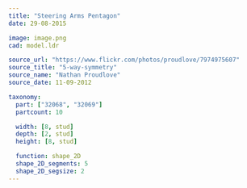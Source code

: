 ```yaml
---
title: "Steering Arms Pentagon"
date: 29-08-2015

image: image.png
cad: model.ldr

source_url: "https://www.flickr.com/photos/proudlove/7974975607"
source_title: "5-way-symmetry"
source_name: "Nathan Proudlove"
source_date: 11-09-2012

taxonomy:
  part: ["32068", "32069"]
  partcount: 10

  width: [8, stud]
  depth: [2, stud]
  height: [8, stud]

  function: shape_2D
  shape_2D_segments: 5
  shape_2D_segsize: 2
---
```

